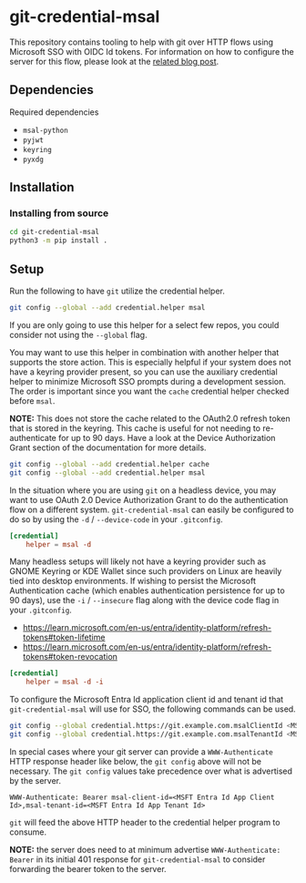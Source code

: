 # git-credential-msal

This repository contains tooling to help with git over HTTP flows using
Microsoft SSO with OIDC Id tokens. For information on how to configure the
server for this flow, please look at the [related blog
post](https://binary-eater.github.io/posts/git_oidc/).

## Dependencies

Required dependencies

-   `msal-python`
-   `pyjwt`
-   `keyring`
-   `pyxdg`

## Installation

### Installing from source

``` {.bash org-language="sh"}
cd git-credential-msal
python3 -m pip install .
```

## Setup

Run the following to have `git` utilize the credential helper.

``` {.bash org-language="sh"}
git config --global --add credential.helper msal
```

If you are only going to use this helper for a select few repos, you could
consider not using the `--global` flag.

You may want to use this helper in combination with another helper that supports
the store action. This is especially helpful if your system does not have a
keyring provider present, so you can use the auxiliary credential helper to
minimize Microsoft SSO prompts during a development session. The order is
important since you want the `cache` credential helper checked before `msal`.

**NOTE:** This does not store the cache related to the OAuth2.0 refresh token
that is stored in the keyring. This cache is useful for not needing to
re-authenticate for up to 90 days. Have a look at the Device Authorization Grant
section of the documentation for more details.

``` {.bash org-language="sh"}
git config --global --add credential.helper cache
git config --global --add credential.helper msal
```

In the situation where you are using `git` on a headless device, you may want to
use OAuth 2.0 Device Authorization Grant to do the authentication flow on a
different system. `git-credential-msal` can easily be configured to do so by
using the `-d` / `--device-code` in your `.gitconfig`.

``` conf
[credential]
    helper = msal -d
```

Many headless setups will likely not have a keyring provider such as GNOME
Keyring or KDE Wallet since such providers on Linux are heavily tied into
desktop environments. If wishing to persist the Microsoft Authentication cache
(which enables authentication persistence for up to 90 days), use the `-i` /
`--insecure` flag along with the device code flag in your `.gitconfig`.

* https://learn.microsoft.com/en-us/entra/identity-platform/refresh-tokens#token-lifetime
* https://learn.microsoft.com/en-us/entra/identity-platform/refresh-tokens#token-revocation

``` conf
[credential]
    helper = msal -d -i
```

To configure the Microsoft Entra Id application client id and tenant id that
`git-credential-msal` will use for SSO, the following commands can be used.

``` {.bash org-language="sh"}
git config --global credential.https://git.example.com.msalClientId <MSFT Entra Id App Client Id>
git config --global credential.https://git.example.com.msalTenantId <MSFT Entra Id App Tenant Id>
```

In special cases where your git server can provide a `WWW-Authenticate` HTTP
response header like below, the `git config` above will not be necessary. The
`git config` values take precedence over what is advertised by the server.

    WWW-Authenticate: Bearer msal-client-id=<MSFT Entra Id App Client Id>,msal-tenant-id=<MSFT Entra Id App Tenant Id>

`git` will feed the above HTTP header to the credential helper program to
consume.

**NOTE:** the server does need to at minimum advertise `WWW-Authenticate:
Bearer` in its initial 401 response for `git-credential-msal` to consider
forwarding the bearer token to the server.
